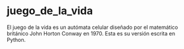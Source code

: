 # juego_de_la_vida
El juego de la vida es un autómata celular diseñado por el matemático británico John Horton Conway en 1970. Esta es su versión escrita en Python.
